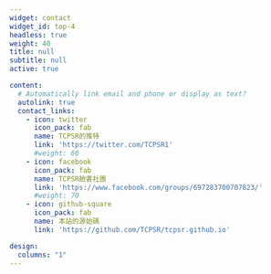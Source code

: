```yaml
---
widget: contact
widget_id: top-4
headless: true
weight: 40
title: null
subtitle: null
active: true

content:
  # Automatically link email and phone or display as text?
  autolink: true
  contact_links:
    - icon: twitter
      icon_pack: fab
      name: TCPSR的推特
      link: 'https://twitter.com/TCPSR1'
      #weight: 60
    - icon: facebook
      icon_pack: fab
      name: TCPSR臉書社團
      link: 'https://www.facebook.com/groups/697283700707823/'
      #weight: 70
    - icon: github-square
      icon_pack: fab
      name: 本站的源始碼
      link: 'https://github.com/TCPSR/tcpsr.github.io'

design:
  columns: "1"
---
```

<!---
{{% cta cta_link="./people/" cta_text="Meet the team →" %}}
--->